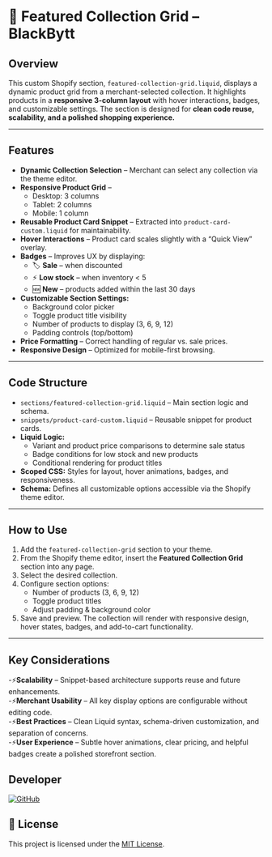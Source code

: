# 🛒 Featured Collection Grid – BlackBytt 

## Overview  
This custom Shopify section, `featured-collection-grid.liquid`, displays a dynamic product grid from a merchant-selected collection. It highlights products in a **responsive 3-column layout** with hover interactions, badges, and customizable settings. The section is designed for **clean code reuse, scalability, and a polished shopping experience.**  

---

## Features  
- **Dynamic Collection Selection** – Merchant can select any collection via the theme editor.  
- **Responsive Product Grid** –  
  - Desktop: 3 columns  
  - Tablet: 2 columns  
  - Mobile: 1 column  
- **Reusable Product Card Snippet** – Extracted into `product-card-custom.liquid` for maintainability.  
- **Hover Interactions** – Product card scales slightly with a “Quick View” overlay.  
- **Badges** – Improves UX by displaying:  
  - 🏷️ **Sale** – when discounted  
  - ⚡ **Low stock** – when inventory < 5  
  - 🆕 **New** – products added within the last 30 days  
- **Customizable Section Settings:**  
  - Background color picker  
  - Toggle product title visibility  
  - Number of products to display (3, 6, 9, 12)  
  - Padding controls (top/bottom)  
- **Price Formatting** – Correct handling of regular vs. sale prices.  
- **Responsive Design** – Optimized for mobile-first browsing.  

---

## Code Structure  

- `sections/featured-collection-grid.liquid` – Main section logic and schema.  
- `snippets/product-card-custom.liquid` – Reusable snippet for product cards.  
- **Liquid Logic:**  
  - Variant and product price comparisons to determine sale status  
  - Badge conditions for low stock and new products  
  - Conditional rendering for product titles  
- **Scoped CSS:** Styles for layout, hover animations, badges, and responsiveness.  
- **Schema:** Defines all customizable options accessible via the Shopify theme editor.  

---

## How to Use  

1. Add the `featured-collection-grid` section to your theme.  
2. From the Shopify theme editor, insert the **Featured Collection Grid** section into any page.  
3. Select the desired collection.  
4. Configure section options:  
   - Number of products (3, 6, 9, 12)  
   - Toggle product titles  
   - Adjust padding & background color  
5. Save and preview. The collection will render with responsive design, hover states, badges, and add-to-cart functionality.  

---

## Key Considerations  

-⚡**Scalability** – Snippet-based architecture supports reuse and future enhancements.  
-⚡**Merchant Usability** – All key display options are configurable without editing code.  
-⚡**Best Practices** – Clean Liquid syntax, schema-driven customization, and separation of concerns.  
-⚡**User Experience** – Subtle hover animations, clear pricing, and helpful badges create a polished storefront section.  

## Developer

[![GitHub](https://img.shields.io/badge/GitHub-thesakshijaiswal-181717?style=for-the-badge&logo=github)](https://github.com/thesakshijaiswal)

## 📄 License

This project is licensed under the [MIT License](LICENSE).
